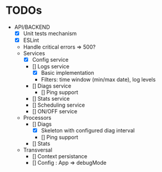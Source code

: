 TODOs
=====
- API/BACKEND
  - [X] Unit tests mechanism
  - [X] ESLint
  - Handle critical errors => 500?
  - Services  
    - [X] Config service
    - [] Logs service
      - [X] Basic implementation
      - Filters: time window (min/max date), log levels
    - [] Diags service
      - [] Ping support
    - [] Stats service 
    - [] Scheduling service
    - [] ON/OFF service
  - Processors
    - [] Diags
      - [X] Skeleton with configured diag interval
      - [] Ping support
    - [] Stats
  - Transversal
    - [] Context persistance
    - [] Config : App => debugMode
